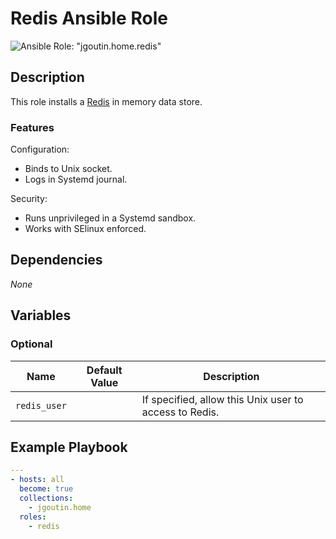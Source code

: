 # Redis Ansible Role

![Ansible Role: "jgoutin.home.redis"](https://github.com/JGoutin/ansible_home/workflows/Ansible%20Role:%20%22jgoutin.home.redis%22/badge.svg)

## Description

This role installs a [Redis](https://redis.io) in memory data store.

### Features

Configuration:
* Binds to Unix socket.
* Logs in Systemd journal.

Security:
* Runs unprivileged in a Systemd sandbox.
* Works with SElinux enforced.

## Dependencies

*None*

## Variables

### Optional

| Name         | Default Value | Description                                            |
|--------------|---------------|--------------------------------------------------------|
| `redis_user` |               | If specified, allow this Unix user to access to Redis. |

## Example Playbook

```yaml
---
- hosts: all
  become: true
  collections:
    - jgoutin.home
  roles:
    - redis
```
